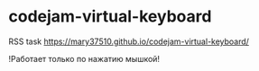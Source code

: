 # codejam-virtual-keyboard
RSS task
https://mary37510.github.io/codejam-virtual-keyboard/ 

!Работает только по нажатию мышкой!

